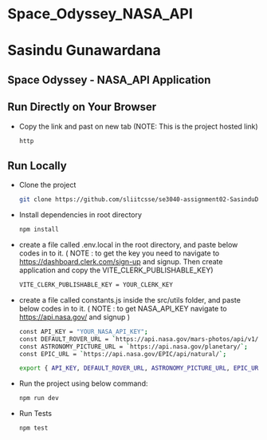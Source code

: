 # Space_Odyssey_NASA_API
# Sasindu Gunawardana
## Space Odyssey - NASA_API Application
 
## Run Directly on Your Browser
- Copy the link and past on new tab (NOTE: This is the project hosted link)
 
  ```bash
  http
  ```
 
## Run Locally
- Clone the project
  ```bash
  git clone https://github.com/sliitcsse/se3040-assignment02-SasinduDananjaya
  ```
 
- Install dependencies in root directory
  ```bash
  npm install
  ```
 
- create a file called .env.local in the root directory, and paste below codes in to it. ( NOTE : to get the key you need to navigate to https://dashboard.clerk.com/sign-up and signup. Then create application and copy the VITE_CLERK_PUBLISHABLE_KEY)
    ```bash
    VITE_CLERK_PUBLISHABLE_KEY = YOUR_CLERK_KEY
    ```
 
- create a file called constants.js inside the src/utils folder, and paste below codes in to it. ( NOTE : to get NASA_API_KEY navigate to https://api.nasa.gov/ and signup )
    ```bash
    const API_KEY = "YOUR_NASA_API_KEY";
    const DEFAULT_ROVER_URL = `https://api.nasa.gov/mars-photos/api/v1/rovers/curiosity/photos?sol=1000&page=1&api_key=${API_KEY}`;
    const ASTRONOMY_PICTURE_URL = `https://api.nasa.gov/planetary/`;
    const EPIC_URL = `https://api.nasa.gov/EPIC/api/natural/`;
 
    export { API_KEY, DEFAULT_ROVER_URL, ASTRONOMY_PICTURE_URL, EPIC_URL};
    ```
- Run the project using below command: 
  ```bash
  npm run dev
  ```
- Run Tests
  ```bash
  npm test
  ```
